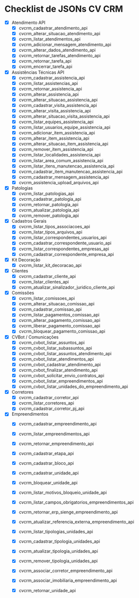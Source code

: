 # Checklist de JSONs CV CRM

- [x] Atendimento API
  - [x] cvcrm_cadastrar_atendimento_api
  - [x] cvcrm_alterar_situacao_atendimento_api
  - [x] cvcrm_listar_atendimentos_api
  - [x] cvcrm_adicionar_mensagem_atendimento_api
  - [x] cvcrm_alterar_dados_atendimento_api
  - [x] cvcrm_retornar_tarefas_atendimento_api
  - [x] cvcrm_retornar_tarefa_api
  - [x] cvcrm_encerrar_tarefa_api

- [x] Assistências Técnicas API
  - [x] cvcrm_cadastrar_assistencia_api
  - [x] cvcrm_listar_assistencias_api
  - [x] cvcrm_retornar_assistencia_api
  - [x] cvcrm_alterar_assistencia_api
  - [x] cvcrm_alterar_situacao_assistencia_api
  - [x] cvcrm_cadastrar_visita_assistencia_api
  - [x] cvcrm_alterar_visita_assistencia_api
  - [x] cvcrm_alterar_situacao_visita_assistencia_api
  - [x] cvcrm_listar_equipes_assistencia_api
  - [x] cvcrm_listar_usuarios_equipe_assistencia_api
  - [x] cvcrm_adicionar_item_assistencia_api
  - [x] cvcrm_alterar_item_assistencia_api
  - [x] cvcrm_alterar_situacao_item_assistencia_api
  - [x] cvcrm_remover_item_assistencia_api
  - [x] cvcrm_listar_localidades_assistencia_api
  - [x] cvcrm_listar_area_comum_assistencia_api
  - [x] cvcrm_listar_itens_manutencao_assistencia_api
  - [x] cvcrm_cadastrar_item_manutencao_assistencia_api
  - [x] cvcrm_cadastrar_mensagem_assistencia_api
  - [x] cvcrm_assistencia_upload_arquivos_api

- [x] Patologias
  - [x] cvcrm_listar_patologias_api
  - [x] cvcrm_cadastrar_patologia_api
  - [x] cvcrm_retornar_patologia_api
  - [x] cvcrm_atualizar_patologia_api
  - [x] cvcrm_remover_patologia_api

- [x] Cadastros Gerais
  - [x] cvcrm_listar_tipos_associacoes_api
  - [x] cvcrm_listar_tipos_arquivos_api
  - [x] cvcrm_listar_correspondentes_usuarios_api
  - [x] cvcrm_cadastrar_correspondente_usuario_api
  - [x] cvcrm_listar_correspondentes_empresas_api
  - [x] cvcrm_cadastrar_correspondente_empresa_api

- [x] Kit Decoração
  - [x] cvcrm_listar_kit_decoracao_api

- [x] Clientes
  - [x] cvcrm_cadastrar_cliente_api
  - [x] cvcrm_listar_clientes_api
  - [x] cvcrm_atualizar_sinalizador_juridico_cliente_api

- [x] Comissões
  - [x] cvcrm_listar_comissoes_api
  - [x] cvcrm_alterar_situacao_comissao_api
  - [x] cvcrm_cadastrar_comissao_api
  - [x] cvcrm_listar_pagamentos_comissao_api
  - [x] cvcrm_alterar_pagamento_comissao_api
  - [x] cvcrm_liberar_pagamento_comissao_api
  - [x] cvcrm_bloquear_pagamento_comissao_api

- [x] CVBot / Comunicações
  - [x] cvcrm_cvbot_listar_assuntos_api
  - [x] cvcrm_cvbot_listar_subassuntos_api
  - [x] cvcrm_cvbot_listar_assuntos_atendimento_api
  - [x] cvcrm_cvbot_listar_atendimentos_api
  - [x] cvcrm_cvbot_cadastrar_atendimento_api
  - [x] cvcrm_cvbot_finalizar_atendimento_api
  - [x] cvcrm_cvbot_solicitar_envio_contratos_api
  - [x] cvcrm_cvbot_listar_empreendimentos_api
  - [x] cvcrm_cvbot_listar_unidades_do_empreendimento_api

- [x] Corretores
  - [x] cvcrm_cadastrar_corretor_api
  - [x] cvcrm_listar_corretores_api
  - [x] cvcrm_cadastrar_corretor_pj_api

- [x] Empreendimentos
  - [x] cvcrm_cadastrar_empreendimento_api
  - [x] cvcrm_listar_empreendimentos_api
  - [x] cvcrm_retornar_empreendimento_api
  - [x] cvcrm_cadastrar_etapa_api
  - [x] cvcrm_cadastrar_bloco_api
  - [x] cvcrm_cadastrar_unidade_api
  - [x] cvcrm_bloquear_unidade_api
  - [x] cvcrm_listar_motivos_bloqueio_unidade_api
  - [x] cvcrm_listar_campos_obrigatorios_empreendimentos_api
  - [x] cvcrm_retornar_erp_sienge_empreendimento_api
  - [x] cvcrm_atualizar_referencia_externa_empreendimento_api
  - [x] cvcrm_listar_tipologias_unidades_api
  - [x] cvcrm_cadastrar_tipologia_unidades_api
  - [x] cvcrm_atualizar_tipologia_unidades_api
  - [x] cvcrm_remover_tipologia_unidades_api
  - [x] cvcrm_associar_corretor_empreendimento_api
  - [x] cvcrm_associar_imobiliaria_empreendimento_api
  - [x] cvcrm_retornar_unidade_api


